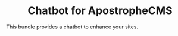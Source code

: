 <div align="center">
  <h1>Chatbot for ApostropheCMS</h1>
</div>
This bundle provides a chatbot to enhance your sites.


